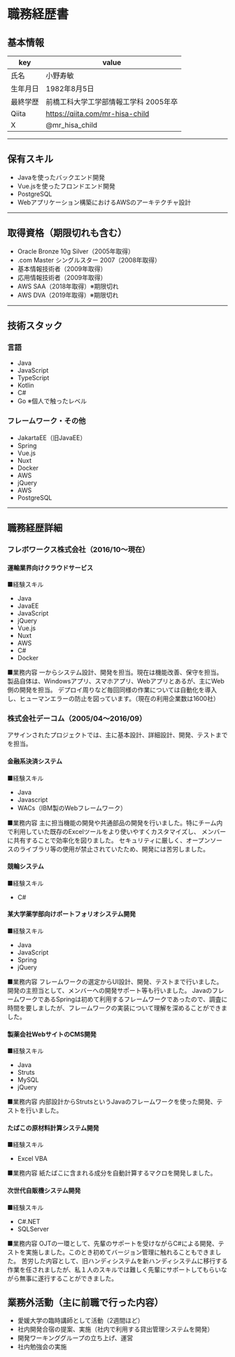 # 職務経歴書

## 基本情報

|key|value|
|---|---|
|氏名|小野寿敏|
|生年月日|1982年8月5日|
|最終学歴|前橋工科大学工学部情報工学科 2005年卒|
|Qiita|https://qiita.com/mr-hisa-child|
|X|@mr_hisa_child|

---

## 保有スキル

- Javaを使ったバックエンド開発
- Vue.jsを使ったフロンドエンド開発
- PostgreSQL
- Webアプリケーション構築におけるAWSのアーキテクチャ設計

---

## 取得資格（期限切れも含む）

- Oracle Bronze 10g Silver（2005年取得）
- .com Master シングルスター 2007（2008年取得）
- 基本情報技術者（2009年取得）
- 応用情報技術者（2009年取得）
- AWS SAA（2018年取得）※期限切れ
- AWS DVA（2019年取得）※期限切れ

---

## 技術スタック

### 言語

- Java
- JavaScript
- TypeScript
- Kotlin
- C#
- Go ※個人で触ったレベル

### フレームワーク・その他

- JakartaEE（旧JavaEE）
- Spring
- Vue.js
- Nuxt
- Docker
- AWS
- jQuery
- AWS
- PostgreSQL

---

## 職務経歴詳細

### フレボワークス株式会社（2016/10〜現在）

#### 運輸業界向けクラウドサービス
■経験スキル
- Java
- JavaEE
- JavaScript
- jQuery
- Vue.js
- Nuxt
- AWS
- C#
- Docker

■業務内容
一からシステム設計、開発を担当。現在は機能改善、保守を担当。製品自体は、Windowsアプリ、スマホアプリ、Webアプリとあるが、主にWeb側の開発を担当。
デプロイ周りなど毎回同様の作業については自動化を導入し、ヒューマンエラーの防止を図っています。（現在の利用企業数は1600社）

### 株式会社デーコム（2005/04〜2016/09）
アサインされたプロジェクトでは、主に基本設計、詳細設計、開発、テストまでを担当。

#### 金融系決済システム
■経験スキル
- Java
- Javascript
- WACs（IBM製のWebフレームワーク）

■業務内容
主に担当機能の開発や共通部品の開発を行いました。特にチーム内で利用していた既存のExcelツールをより使いやすくカスタマイズし、
メンバーに共有することで効率化を図りました。
セキュリティに厳しく、オープンソースのライブラリ等の使用が禁止されていたため、開発には苦労しました。

#### 競輪システム

■経験スキル
- C#

#### 某大学薬学部向けポートフォリオシステム開発

■経験スキル
- Java
- JavaScript
- Spring
- jQuery

■業務内容
フレームワークの選定からUI設計、開発、テストまで行いました。開発の主担当として、メンバーへの開発サポート等も行いました。
JavaのフレームワークであるSpringは初めて利用するフレームワークであったので、調査に時間を要しましたが、フレームワークの実装について理解を深めることができました。

#### 製薬会社WebサイトのCMS開発

■経験スキル
- Java
- Struts
- MySQL
- jQuery

■業務内容
内部設計からStrutsというJavaのフレームワークを使った開発、テストを行いました。

#### たばこの原材料計算システム開発
■経験スキル
- Excel VBA

■業務内容
紙たばこに含まれる成分を自動計算するマクロを開発しました。

#### 次世代自販機システム開発
■経験スキル
- C#.NET
- SQLServer

■業務内容
OJTの一環として、先輩のサポートを受けながらC#による開発、テストを実施しました。このとき初めてバージョン管理に触れることもできました。
苦労した内容として、旧ハンディシステムを新ハンディシステムに移行する作業を任されましたが、私１人のスキルでは難しく先輩にサポートしてもらいながら無事に遂行することができました。

## 業務外活動（主に前職で行った内容）

- 愛媛大学の臨時講師として活動（2週間ほど）
- 社内開発合宿の提案、実施（社内で利用する貸出管理システムを開発）
- 開発ワーキンググループの立ち上げ、運営
- 社内勉強会の実施

